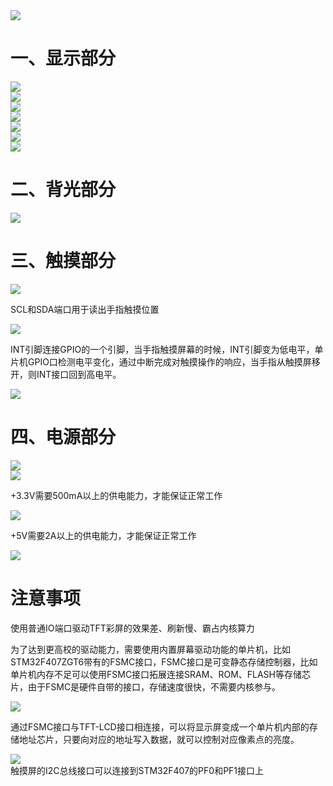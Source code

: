 <div><img src="https://cdn.jsdelivr.net/gh/lcekold/blogimage@main/Network/Snipaste_2024-11-14_18-36-42.png"></div>

# 一、显示部分

<div><img src="https://cdn.jsdelivr.net/gh/lcekold/blogimage@main/Network/Snipaste_2024-11-14_18-55-42.png"></div>

<div><img src="https://cdn.jsdelivr.net/gh/lcekold/blogimage@main/Network/Snipaste_2024-11-14_18-55-09.png"></div>

<div><img src="https://cdn.jsdelivr.net/gh/lcekold/blogimage@main/Network/Snipaste_2024-11-14_18-56-14.png"></div>

<div><img src="https://cdn.jsdelivr.net/gh/lcekold/blogimage@main/Network/Snipaste_2024-11-14_18-56-41.png"></div>

<div><img src="https://cdn.jsdelivr.net/gh/lcekold/blogimage@main/Network/Snipaste_2024-11-14_18-57-08.png"></div>

<div><img src="https://cdn.jsdelivr.net/gh/lcekold/blogimage@main/Network/Snipaste_2024-11-14_18-57-35.png"></div>

<div><img src="https://cdn.jsdelivr.net/gh/lcekold/blogimage@main/Network/Snipaste_2024-11-14_18-58-01.png"></div>

# 二、背光部分

<div><img src="https://cdn.jsdelivr.net/gh/lcekold/blogimage@main/Network/Snipaste_2024-11-15_16-25-43.png"></div>

# 三、触摸部分

<div><img src="https://cdn.jsdelivr.net/gh/lcekold/blogimage@main/Network/Snipaste_2024-11-15_16-26-58.png"></div>

SCL和SDA端口用于读出手指触摸位置

<div><img src="https://cdn.jsdelivr.net/gh/lcekold/blogimage@main/Network/Snipaste_2024-11-15_16-27-48.png"></div>

INT引脚连接GPIO的一个引脚，当手指触摸屏幕的时候，INT引脚变为低电平，单片机GPIO口检测电平变化，通过中断完成对触摸操作的响应，当手指从触摸屏移开，则INT接口回到高电平。

<div><img src="https://cdn.jsdelivr.net/gh/lcekold/blogimage@main/Network/Snipaste_2024-11-15_16-46-30.png"></div>

# 四、电源部分

<div><img src="https://cdn.jsdelivr.net/gh/lcekold/blogimage@main/Network/Snipaste_2024-11-15_16-47-59.png"></div>

<div><img src="https://cdn.jsdelivr.net/gh/lcekold/blogimage@main/Network/Snipaste_2024-11-15_16-48-37.png"></div>

+3.3V需要500mA以上的供电能力，才能保证正常工作

<div><img src="https://cdn.jsdelivr.net/gh/lcekold/blogimage@main/Network/Snipaste_2024-11-15_16-58-26.png"></div>

+5V需要2A以上的供电能力，才能保证正常工作

<div><img src="https://cdn.jsdelivr.net/gh/lcekold/blogimage@main/Network/Snipaste_2024-11-15_16-59-15.png"></div>

# 注意事项

使用普通IO端口驱动TFT彩屏的效果差、刷新慢、霸占内核算力

为了达到更高校的驱动能力，需要使用内置屏幕驱动功能的单片机，比如STM32F407ZGT6带有的FSMC接口，FSMC接口是可变静态存储控制器，比如单片机内存不足可以使用FSMC接口拓展连接SRAM、ROM、FLASH等存储芯片，由于FSMC是硬件自带的接口，存储速度很快，不需要内核参与。

<div><img src="https://cdn.jsdelivr.net/gh/lcekold/blogimage@main/Network/Snipaste_2024-11-15_17-03-56.png"></div>

通过FSMC接口与TFT-LCD接口相连接，可以将显示屏变成一个单片机内部的存储地址芯片，只要向对应的地址写入数据，就可以控制对应像素点的亮度。

<div><img src="https://cdn.jsdelivr.net/gh/lcekold/blogimage@main/Network/Snipaste_2024-11-15_17-10-17.png"></div>
触摸屏的I2C总线接口可以连接到STM32F407的PF0和PF1接口上

